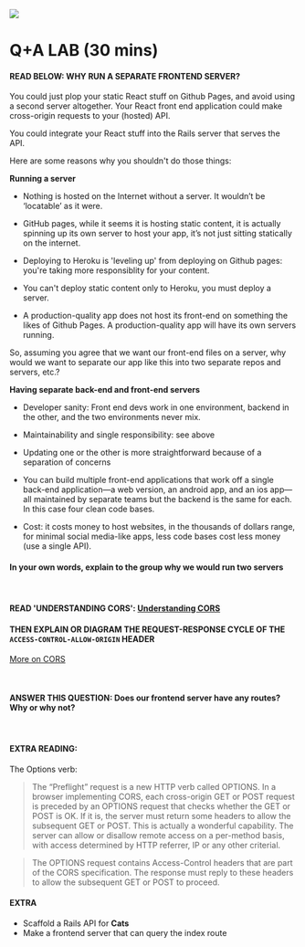 ![](https://i.imgur.com/mS4bLMs.png)
# Q+A LAB (30 mins)

#### READ BELOW: WHY RUN A SEPARATE FRONTEND SERVER?

You could just plop your static React stuff on Github Pages, and avoid using a second server altogether. Your React front end application could make cross-origin requests to your (hosted) API.

You could integrate your React stuff into the Rails server that serves the API.

Here are some reasons why you shouldn't do those things:


**Running a server**

* Nothing is hosted on the Internet without a server. It wouldn’t be ‘locatable’ as it were.

* GitHub pages, while it seems it is hosting static content, it is actually spinning up its own server to host your app, it’s not just sitting statically on the internet.

* Deploying to Heroku is 'leveling up' from deploying on Github pages: you're taking more responsiblity for your content.

* You can't deploy static content only to Heroku, you must deploy a server.

* A production-quality app does not host its front-end on something the likes of Github Pages. A production-quality app will have its own servers running.

So, assuming you agree that we want our front-end files on a server, why would we want to separate our app like this into two separate repos and servers, etc.?

**Having separate back-end and front-end servers**

- Developer sanity: Front end devs work in one environment, backend in the other, and the two environments never mix.

- Maintainability and single responsibility: see above

- Updating one or the other is more straightforward because of a separation of concerns

- You can build multiple front-end applications that work off a single back-end application—a web version, an android app, and an ios app—all maintained by separate teams but the backend is the same for each. In this case four clean code bases.

- Cost: it costs money to host websites, in the thousands of dollars range, for minimal social media-like apps, less code bases cost less money (use a single API).

#### In your own words, explain to the group why we would run two servers

<br>

#### READ 'UNDERSTANDING CORS': [Understanding CORS](https://www.codecademy.com/articles/what-is-cors)

#### THEN EXPLAIN OR DIAGRAM THE REQUEST-RESPONSE CYCLE OF THE `ACCESS-CONTROL-ALLOW-ORIGIN` HEADER

[More on CORS](https://www.nczonline.net/blog/2010/05/25/cross-domain-ajax-with-cross-origin-resource-sharing/)

<br>

#### ANSWER THIS QUESTION: Does our frontend server have any routes? Why or why not?

<br>

#### EXTRA READING:

The Options verb:

> The “Preflight” request is a new HTTP verb called OPTIONS.  In a browser implementing CORS, each cross-origin GET or POST request is preceded by an OPTIONS request that checks whether the GET or POST is OK.  If it is, the server must return some headers to allow the subsequent GET or POST.  This is actually a wonderful capability.  The server can allow or disallow remote access on a per-method basis, with access determined by HTTP referrer, IP or any other criterial.

> The OPTIONS request contains Access-Control headers that are part of the CORS specification.  The response must reply to these headers to allow the subsequent GET or POST to proceed.


#### EXTRA

* Scaffold a Rails API for **Cats**
* Make a frontend server that can query the index route

<br>
